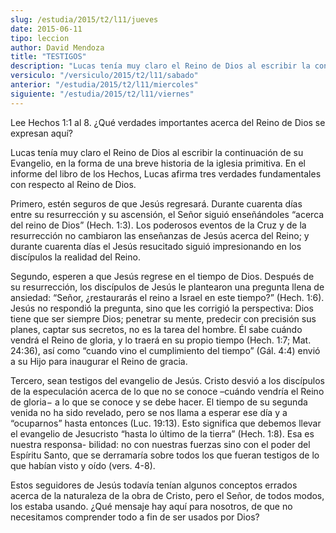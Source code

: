 ```yaml
---
slug: /estudia/2015/t2/l11/jueves
date: 2015-06-11
tipo: leccion
author: David Mendoza
title: "TESTIGOS"
description: "Lucas tenía muy claro el Reino de Dios al escribir la continuación de su Evangelio, en la forma de una breve historia de la iglesia primitiva. En el informe del libro de los Hechos, Lucas afirma tres verdades fundamentales con respecto al Reino de Dios."
versiculo: "/versiculo/2015/t2/l11/sabado"
anterior: "/estudia/2015/t2/l11/miercoles"
siguiente: "/estudia/2015/t2/l11/viernes"
---
```


Lee Hechos 1:1 al 8. ¿Qué verdades importantes acerca del Reino de Dios se expresan aquí?

Lucas tenía muy claro el Reino de Dios al escribir la continuación de su Evangelio, en la forma de una breve historia de la iglesia primitiva. En el informe del libro de los Hechos, Lucas afirma tres verdades fundamentales con respecto al Reino de Dios.

Primero, estén seguros de que Jesús regresará. Durante cuarenta días entre su resurrección y su ascensión, el Señor siguió enseñándoles “acerca del reino de Dios” (Hech. 1:3). Los poderosos eventos de la Cruz y de la resurrección no cambiaron las enseñanzas de Jesús acerca del Reino; y durante cuarenta días el Jesús resucitado siguió impresionando en los discípulos la realidad del Reino.

Segundo, esperen a que Jesús regrese en el tiempo de Dios. Después de su resurrección, los discípulos de Jesús le plantearon una pregunta llena de ansiedad: “Señor, ¿restaurarás el reino a Israel en este tiempo?” (Hech. 1:6). Jesús no respondió la pregunta, sino que les corrigió la perspectiva: Dios tiene que ser siempre Dios; penetrar su mente, predecir con precisión sus planes, captar sus secretos, no es la tarea del hombre. Él sabe cuándo vendrá el Reino de gloria, y lo traerá en su propio tiempo (Hech. 1:7; Mat. 24:36), así como “cuando vino el cumplimiento del tiempo” (Gál. 4:4) envió a su Hijo para inaugurar el Reino de gracia.

Tercero, sean testigos del evangelio de Jesús. Cristo desvió a los discípulos de la especulación acerca de lo que no se conoce –cuándo vendría el Reino de gloria− a lo que se conoce y se debe hacer. El tiempo de su segunda venida no ha sido revelado, pero se nos llama a esperar ese día y a “ocuparnos” hasta entonces (Luc. 19:13). Esto significa que debemos llevar el evangelio de Jesucristo “hasta lo último de la tierra” (Hech. 1:8). Esa es nuestra responsa- bilidad: no con nuestras fuerzas sino con el poder del Espíritu Santo, que se derramaría sobre todos los que fueran testigos de lo que habían visto y oído (vers. 4-8).

Estos seguidores de Jesús todavía tenían algunos conceptos errados acerca de la naturaleza de la obra de Cristo, pero el Señor, de todos modos, los estaba usando. ¿Qué mensaje hay aquí para nosotros, de que no necesitamos comprender todo a fin de ser usados por Dios?
